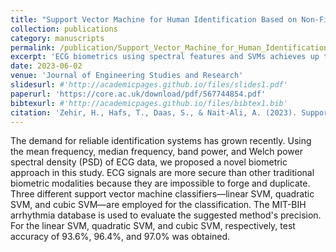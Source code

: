 ```yaml
---
title: "Support Vector Machine for Human Identification Based on Non-Fiducial Features of the ECG"
collection: publications
category: manuscripts
permalink: /publication/Support_Vector_Machine_for_Human_Identification_Based_on_Non_Fiducial_Features_of_the_ECG
excerpt: 'ECG biometrics using spectral features and SVMs achieves up to 97.0% accuracy on MIT-BIH, offering a secure and forgery-resistant identification method.'
date: 2023-06-02
venue: 'Journal of Engineering Studies and Research'
slidesurl: #'http://academicpages.github.io/files/slides1.pdf'
paperurl: 'https://core.ac.uk/download/pdf/567744854.pdf'
bibtexurl: #'http://academicpages.github.io/files/bibtex1.bib'
citation: 'Zehir, H., Hafs, T., Daas, S., & Nait-Ali, A. (2023). Support vector machine for human identification based on non-fiducial features of the ecg. Journal of Engineering Studies and Research, 29(1), 61-69.'
---
```

The demand for reliable identification systems has grown recently. Using the mean frequency, median frequency, band power, and Welch power spectral density (PSD) of ECG data, we proposed a novel biometric approach in this study. ECG signals are more secure than other traditional biometric modalities because they are impossible to forge and duplicate. Three different support vector machine classifiers—linear SVM, quadratic SVM, and cubic SVM—are employed for the classification. The MIT-BIH arrhythmia database is used to evaluate the suggested method's precision. For the linear SVM, quadratic SVM, and cubic SVM, respectively, test accuracy of 93.6%, 96.4%, and 97.0% was obtained.